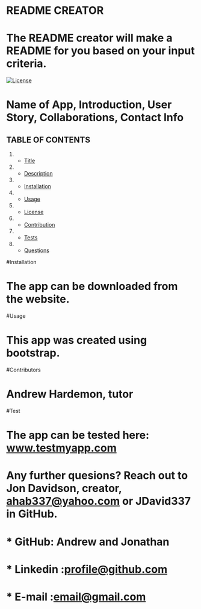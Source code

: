 # README CREATOR

# The README creator will make a README for you based on your input criteria.

[![License](https://img.shields.io/badge/License-TM-lightblue.svg)](https://www.TM.org/LICENSE_1_0.txt)

# Name of App, Introduction, User Story, Collaborations, Contact Info

## TABLE OF CONTENTS
1. * [Title](#Title)
2. * [Description](#Decsription)
3. * [Installation](#Installation)
4. * [Usage](#Usage)
5. * [License](#License)
6. * [Contribution](#Contribution)
7. * [Tests](#Tests)
8. * [Questions](#Questions)

#Installation
# The app can be downloaded from the website.
#Usage
# This app was created using bootstrap.
#Contributors
# Andrew Hardemon, tutor
#Test
# The app can be tested here: www.testmyapp.com

# Any further quesions? Reach out to Jon Davidson, creator, ahab337@yahoo.com or JDavid337 in GitHub.

# * GitHub: Andrew and Jonathan
# * Linkedin :profile@github.com
# * E-mail :email@gmail.com